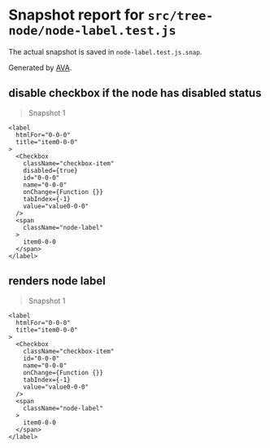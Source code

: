 # Snapshot report for `src/tree-node/node-label.test.js`

The actual snapshot is saved in `node-label.test.js.snap`.

Generated by [AVA](https://ava.li).

## disable checkbox if the node has disabled status

> Snapshot 1

    <label
      htmlFor="0-0-0"
      title="item0-0-0"
    >
      <Checkbox
        className="checkbox-item"
        disabled={true}
        id="0-0-0"
        name="0-0-0"
        onChange={Function {}}
        tabIndex={-1}
        value="value0-0-0"
      />
      <span
        className="node-label"
      >
        item0-0-0
      </span>
    </label>

## renders node label

> Snapshot 1

    <label
      htmlFor="0-0-0"
      title="item0-0-0"
    >
      <Checkbox
        className="checkbox-item"
        id="0-0-0"
        name="0-0-0"
        onChange={Function {}}
        tabIndex={-1}
        value="value0-0-0"
      />
      <span
        className="node-label"
      >
        item0-0-0
      </span>
    </label>
